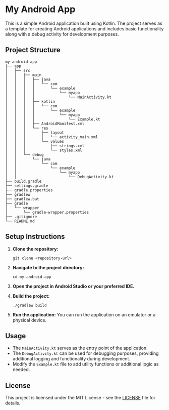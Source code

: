 # My Android App

This is a simple Android application built using Kotlin. The project serves as a template for creating Android applications and includes basic functionality along with a debug activity for development purposes.

## Project Structure

```
my-android-app
├── app
│   ├── src
│   │   ├── main
│   │   │   ├── java
│   │   │   │   └── com
│   │   │   │       └── example
│   │   │   │           └── myapp
│   │   │   │               └── MainActivity.kt
│   │   │   ├── kotlin
│   │   │   │   └── com
│   │   │   │       └── example
│   │   │   │           └── myapp
│   │   │   │               └── Example.kt
│   │   │   ├── AndroidManifest.xml
│   │   │   └── res
│   │   │       ├── layout
│   │   │       │   └── activity_main.xml
│   │   │       └── values
│   │   │           ├── strings.xml
│   │   │           └── styles.xml
│   │   └── debug
│   │       └── java
│   │           └── com
│   │               └── example
│   │                   └── myapp
│   │                       └── DebugActivity.kt
├── build.gradle
├── settings.gradle
├── gradle.properties
├── gradlew
├── gradlew.bat
├── gradle
│   └── wrapper
│       └── gradle-wrapper.properties
├── .gitignore
└── README.md
```

## Setup Instructions

1. **Clone the repository:**
   ```
   git clone <repository-url>
   ```

2. **Navigate to the project directory:**
   ```
   cd my-android-app
   ```

3. **Open the project in Android Studio or your preferred IDE.**

4. **Build the project:**
   ```
   ./gradlew build
   ```

5. **Run the application:**
   You can run the application on an emulator or a physical device.

## Usage

- The `MainActivity.kt` serves as the entry point of the application.
- The `DebugActivity.kt` can be used for debugging purposes, providing additional logging and functionality during development.
- Modify the `Example.kt` file to add utility functions or additional logic as needed.

## License

This project is licensed under the MIT License - see the [LICENSE](LICENSE) file for details.